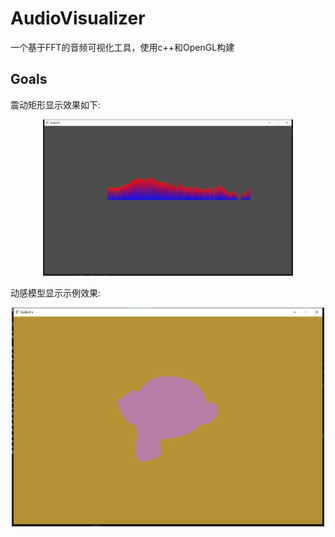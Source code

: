 # AudioVisualizer
一个基于FFT的音频可视化工具，使用c++和OpenGL构建

## Goals

震动矩形显示效果如下:

<p align="center">
  <img width="400" height="250" src="https://github.com/dickzhang/AudioVisualizer-master/blob/main/image.png">
</p>

动感模型显示示例效果:

<p align="center">
  <img width="500" height="350" src="https://github.com/dickzhang/AudioVisualizer-master/blob/main/model.png">
</p>



